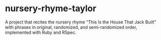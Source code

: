 # nursery-rhyme-taylor

A project that recites the nursery rhyme "This Is the House That Jack Built" with phrases in original, randomized, and semi-randomized order, implemented with Ruby and RSpec. 
